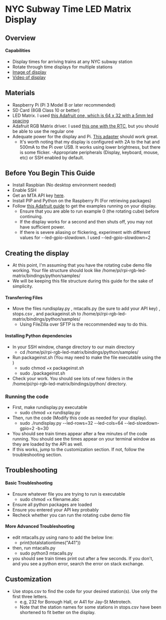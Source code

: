 # NYC Subway Time LED Matrix Display
## Overview
#### Capabilities
- Display times for arriving trains at any NYC subway station
- Rotate through time displays for multiple stations
- [Image of display](https://github.com/techytobias/NYC-Subway-Display/blob/main/Display.JPG)
- [Video of display](https://github.com/techytobias/NYC-Subway-Display/blob/main/DisplayVideo.MOV)
## Materials
- Raspberry Pi (Pi 3 Model B or later recommended)
- SD Card (8GB Class 10 or better)
- LED Matrix. I used [this Adafruit one, which is 64 x 32 with a 5mm led spacing](https://www.adafruit.com/product/2277)
- Adafruit RGB Matrix driver. I used [this one with the RTC](https://www.adafruit.com/product/2345), but you should be able to use the regular one
- Adequate power for the display and Pi. [This adapter](https://www.adafruit.com/product/1466) should work great.
    - It's worth noting that my display is configured with 2A to the hat and 500mA to the Pi over USB. It works using lower brightness, but there is some flicker.
-Appropriate peripherals (Display, keyboard, mouse, etc) or SSH enabled by default.

## Before You Begin This Guide
- Install Raspbian (No desktop environment needed)
- Enable SSH
- Get an MTA API key [here](https://api.mta.info).
- Install PIP and Python on the Raspberry Pi (For retrieving packages)
- Follow [this Adafruit guide](https://learn.adafruit.com/adafruit-rgb-matrix-plus-real-time-clock-hat-for-raspberry-pi/driving-matrices) to get the examples running on your display.
    - Ensure that you are able to run example 0 (the rotating cube) before continuing.
    - If the display works for a second and then shuts off, you may not have sufficient power.
    - If there is severe aliasing or flickering, experiment with different values for --led-gpio-slowdown. I used --led-gpio-slowdown=2

## Creating the display
- At this point, I'm assuming that you have the rotating cube demo file working. Your file structure should look like /home/pi/rpi-rgb-led-matrix/bindings/python/samples/
- We will be keeping this file structure during this guide for the sake of simplicity.
#### Transferring Files
- Move the files rundisplay.py , mtacalls.py (be sure to add your API key) , stops.csv , and packageinst.sh to /home/pi/rpi-rgb-led-matrix/bindings/python/samples/
    - Using FileZilla over SFTP is the reccommended way to do this.
#### Installing Python dependencies
- In your SSH window, change directory to our main directory
    - cd /home/pi/rpi-rgb-led-matrix/bindings/python/samples/
- Run packageinst.sh (You may need to make the file executable using the )
    - sudo chmod +x packageinst.sh
    - sudo ./packageinst.sh
- Check your work. You should see lots of new folders in the /home/pi/rpi-rgb-led-matrix/bindings/python/ directory.
### Running the code
- First, make rundisplay.py executable
    - sudo chmod +x rundisplay.py
- Then, run the code (Modify this code as needed for your display).
    - sudo ./rundisplay.py --led-rows=32 --led-cols=64 --led-slowdown-gpio=2 -b=30
- You should see train times appear after a few minutes of the code running. You should see the times appear on your terminal window as they are loaded by the API as well.
- If this works, jump to the customization section. If not, follow the troubleshooting section.

## Troubleshooting
#### Basic Troubleshooting
- Ensure whatever file you are trying to run is executable
    - sudo chmod +x filename.abc
- Ensure all python packages are loaded
- Ensure you entered your API key probably
- Recheck whether you can run the rotating cube demo file

#### More Advanced Troubleshooting
- edit mtacalls.py using nano to add the below line:
    - print(totalstationtimes("A41"))
- then, run mtacalls.py
    - sudo python3 mtacalls.py
- you should see train times print out after a few seconds. If you don't, and you see a python error, search the error on stack exchange.

## Customization
- Use stops.csv to find the code for your desired station(s). Use only the first three letters.
    - e.g, 232 for Borough Hall, or A41 for Jay-St Metrotech.
    - Note that the station names for some stations in stops.csv have been shortened to fit better on the display.
    
    



